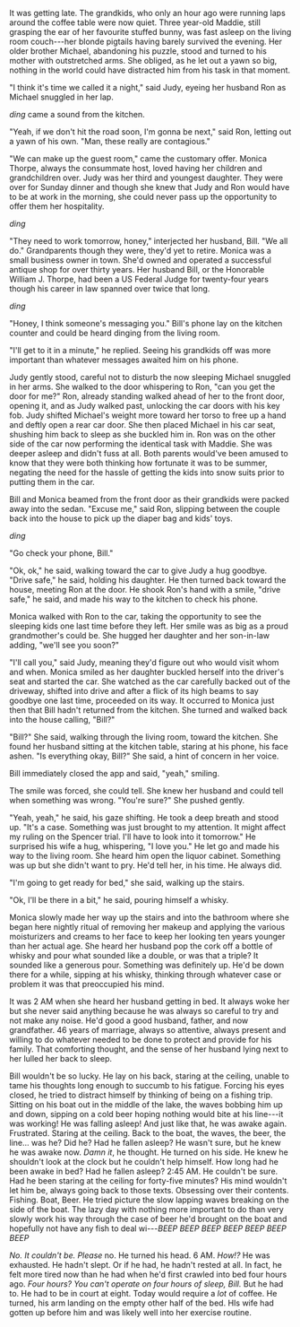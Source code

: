 It was getting late. The grandkids, who only an hour ago were running laps around the coffee table were now quiet. Three year-old Maddie, still grasping the ear of her favourite stuffed bunny, was fast asleep on the living room couch---her blonde pigtails having barely survived the evening. Her older brother Michael, abandoning his puzzle, stood and turned to his mother with outstretched arms. She obliged, as he let out a yawn so big, nothing in the world could have distracted him from his task in that moment.

"I think it's time we called it a night," said Judy, eyeing her husband Ron as Michael snuggled in her lap.

*ding* came a sound from the kitchen.

"Yeah, if we don't hit the road soon, I'm gonna be next," said Ron, letting out a yawn of his own. "Man, these really are contagious."

"We can make up the guest room," came the customary offer. Monica Thorpe, always the consummate host, loved having her children and grandchildren over. Judy was her third and youngest daughter. They were over for Sunday dinner and though she knew that Judy and Ron would have to be at work in the morning, she could never pass up the opportunity to offer them her hospitality.

*ding*

"They need to work tomorrow, honey," interjected her husband, Bill. "We all do." Grandparents though they were, they'd yet to retire. Monica was a small business owner in town. She'd owned and operated a successful antique shop for over thirty years. Her husband Bill, or the Honorable William J. Thorpe, had been a US Federal Judge for twenty-four years though his career in law spanned over twice that long.

*ding*

"Honey, I think someone's messaging you." Bill's phone lay on the kitchen counter and could be heard dinging from the living room.

"I'll get to it in a minute," he replied. Seeing his grandkids off was more important than whatever messages awaited him on his phone.

Judy gently stood, careful not to disturb the now sleeping Michael snuggled in her arms. She walked to the door whispering to Ron, "can you get the door for me?" Ron, already standing walked ahead of her to the front door, opening it, and as Judy walked past, unlocking the car doors with his key fob. Judy shifted Michael's weight more toward her torso to free up a hand and deftly open a rear car door. She then placed Michael in his car seat, shushing him back to sleep as she buckled him in. Ron was on the other side of the car now performing the identical task with Maddie. She was deeper asleep and didn't fuss at all. Both parents would've been amused to know that they were both thinking how fortunate it was to be summer, negating the need for the hassle of getting the kids into snow suits prior to putting them in the car.

Bill and Monica beamed from the front door as their grandkids were packed away into the sedan. "Excuse me," said Ron, slipping between the couple back into the house to pick up the diaper bag and kids' toys.

*ding*

"Go check your phone, Bill."

"Ok, ok," he said, walking toward the car to give Judy a hug goodbye. "Drive safe," he said, holding his daughter. He then turned back toward the house, meeting Ron at the door. He shook Ron's hand with a smile, "drive safe," he said, and made his way to the kitchen to check his phone.

Monica walked with Ron to the car, taking the opportunity to see the sleeping kids one last time before they left. Her smile was as big as a proud grandmother's could be. She hugged her daughter and her son-in-law adding, "we'll see you soon?"

"I'll call you," said Judy, meaning they'd figure out who would visit whom and when. Monica smiled as her daughter buckled herself into the driver's seat and started the car. She watched as the car carefully backed out of the driveway, shifted into drive and after a flick of its high beams to say goodbye one last time, proceeded on its way. It occurred to Monica just then that Bill hadn't returned from the kitchen. She turned and walked back into the house calling, "Bill?"

"Bill?" She said, walking through the living room, toward the kitchen. She found her husband sitting at the kitchen table, staring at his phone, his face ashen. "Is everything okay, Bill?" She said, a hint of concern in her voice.

Bill immediately closed the app and said, "yeah," smiling.

The smile was forced, she could tell. She knew her husband and could tell when something was wrong. "You're sure?" She pushed gently.

"Yeah, yeah," he said, his gaze shifting. He took a deep breath and stood up. "It's a case. Something was just brought to my attention. It might affect my ruling on the Spencer trial. I'll have to look into it tomorrow." He surprised his wife a hug, whispering, "I love you." He let go and made his way to the living room. She heard him open the liquor cabinet. Something was up but she didn't want to pry. He'd tell her, in his time. He always did.

"I'm going to get ready for bed," she said, walking up the stairs.

"Ok, I'll be there in a bit," he said, pouring himself a whisky.

Monica slowly made her way up the stairs and into the bathroom where she began here nightly ritual of removing her makeup and applying the various moisturizers and creams to her face to keep her looking ten years younger than her actual age. She heard her husband pop the cork off a bottle of whisky and pour what sounded like a double, or was that a triple? It sounded like a generous pour. Something was definitely up. He'd be down there for a while, sipping at his whisky, thinking through whatever case or problem it was that preoccupied his mind.

It was 2 AM when she heard her husband getting in bed. It always woke her but she never said anything because he was always so careful to try and not make any noise. He'd good a good husband, father, and now grandfather. 46 years of marriage, always so attentive, always present and willing to do whatever needed to be done to protect and provide for his family. That comforting thought, and the sense of her husband lying next to her lulled her back to sleep.

Bill wouldn't be so lucky. He lay on his back, staring at the ceiling, unable to tame his thoughts long enough to succumb to his fatigue. Forcing his eyes closed, he tried to distract himself by thinking of being on a fishing trip. Sitting on his boat out in the middle of the lake, the waves bobbing him up and down, sipping on a cold beer hoping nothing would bite at his line---it was working! He was falling asleep! And just like that, he was awake again. Frustrated. Staring at the ceiling. Back to the boat, the waves, the beer, the line... was he? Did he? Had he fallen asleep? He wasn't sure, but he knew he was awake now. *Damn it*, he thought. He turned on his side. He knew he shouldn't look at the clock but he couldn't help himself. How long had he been awake in bed? Had he fallen asleep? 2:45 AM. He couldn't be sure. Had he been staring at the ceiling for forty-five minutes? His mind wouldn't let him be, always going back to those texts. Obsessing over their contents. Fishing. Boat, Beer. He tried picture the slow lapping waves breaking on the side of the boat. The lazy day with nothing more important to do than very slowly work his way through the case of beer he'd brought on the boat and hopefully not have any fish to deal wi---*BEEP BEEP BEEP BEEP BEEP BEEP BEEP*

*No. It couldn't be. Please* no. He turned his head. 6 AM. *How!?* He was exhausted. He hadn't slept. Or if he had, he hadn't rested at all. In fact, he felt more tired now than he had when he'd first crawled into bed four hours ago. *Four hours? You can't operate on four hours of sleep, Bill.* But he had to. He had to be in court at eight. Today would require a *lot* of coffee. He turned, his arm landing on the empty other half of the bed. HIs wife had gotten up before him and was likely well into her exercise routine.